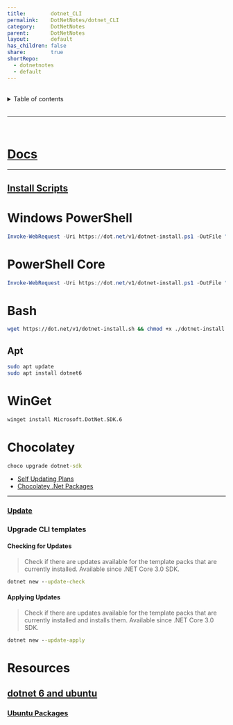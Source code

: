 ```yaml
---
title:        dotnet_CLI
permalink:    DotNetNotes/dotnet_CLI
category:     DotNetNotes
parent:       DotNetNotes
layout:       default
has_children: false
share:        true
shortRepo:
  - dotnetnotes
  - default    
---
```



<br/>    

<details markdown="block">    
<summary>    
Table of contents    
</summary>    
{: .text-delta }    
1. TOC    
{:toc}    
</details>    

<br/>    

***    

<br/>    

# [Docs](https://learn.microsoft.com/en-us/dotnet/core/tools/)

 ***    

## [Install Scripts](https://learn.microsoft.com/en-us/dotnet/core/tools/dotnet-install-script)

# Windows PowerShell

```powershell    
Invoke-WebRequest -Uri https://dot.net/v1/dotnet-install.ps1 -OutFile "$env:temp/dotnet-install.ps1"; powershell -executionpolicy bypass "$env:temp/dotnet-install.ps1"    
```    

# PowerShell Core

```powershell    
Invoke-WebRequest -Uri https://dot.net/v1/dotnet-install.ps1 -OutFile "$env:temp/dotnet-install.ps1"; pwsh "$env:temp/dotnet-install.ps1"    
```    

# Bash

```sh    
wget https://dot.net/v1/dotnet-install.sh && chmod +x ./dotnet-install.sh && sudo ./dotnet-install.sh    
```    

## Apt

```sh    
sudo apt update    
sudo apt install dotnet6    
```    

# WinGet

```bat    
winget install Microsoft.DotNet.SDK.6    
```    

# Chocolatey

```bat    
choco upgrade dotnet-sdk    
```    

- [Self Updating Plans](https://github.com/dotnet/sdk/issues/23700)
- [Chocolatey .Net Packages](https://community.chocolatey.org/packages/dotnet-sdk/)

***    

### [Update](https://learn.microsoft.com/en-us/dotnet/core/tools/dotnet-tool-update)

### Upgrade CLI templates

#### Checking for Updates

> Check if there are updates available for the template packs that are currently installed. Available since .NET Core 3.0 SDK.

```bat
dotnet new --update-check  
```

#### Applying Updates

> Check if there are updates available for the template packs that are currently installed and installs them. Available since .NET Core 3.0 SDK.

```bat
dotnet new --update-apply
```

# Resources

## [dotnet 6 and ubuntu](https://devblogs.microsoft.com/dotnet/dotnet-6-is-now-in-ubuntu-2204/)

### [Ubuntu Packages](https://packages.ubuntu.com/search?suite=default&section=all&arch=any&keywords=dotnet&searchon=names)    